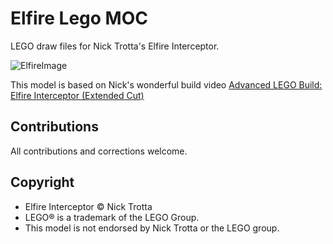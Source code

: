 # Elfire Lego MOC

LEGO draw files for Nick Trotta's Elfire Interceptor. 

![ElfireImage](https://c1.staticflickr.com/1/711/22273819138_2ff067f2fb.jpg)

This model is based on Nick's wonderful build video [Advanced LEGO Build: Elfire Interceptor (Extended Cut)](https://www.youtube.com/watch?v=8UNP6oQoIAw)

## Contributions

All contributions and corrections welcome.

## Copyright 

* Elfire Interceptor © Nick Trotta
* LEGO® is a trademark of the LEGO Group.
* This model is not endorsed by Nick Trotta or the LEGO group.
